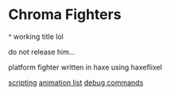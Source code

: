 # Chroma Fighters
^ working title lol

do not release him...

platform fighter written in haxe using haxeflixel

[scripting](https://github.com/LeotomasMC/chroma-fighters/blob/main/mods/scripting.txt)
[animation list](https://github.com/LeotomasMC/chroma-fighters/blob/main/animations.txt)
[debug commands](https://github.com/LeotomasMC/chroma-fighters/blob/main/debug_commands.txt)
